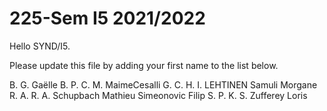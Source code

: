 # 225-Sem I5 2021/2022

Hello SYND/I5.

Please update this file by adding
your first name to the list below.

B. G. Gaëlle
B. P.
C. M.
MaimeCesalli
G. C.
H. I.
LEHTINEN Samuli
Morgane
R. A.
R. A.
Schupbach Mathieu
Simeonovic Filip
S. P.
K. S.
Zufferey Loris
